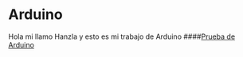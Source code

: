 # Arduino

Hola mi llamo Hanzla y esto es mi trabajo de Arduino
####[Prueba de Arduino](https://github.com/Hanzla55/Arduino/blob/main/Primera%20prueba.md#protoboard)
